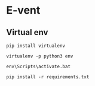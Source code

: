 # E-vent

## Virtual env
```
pip install virtualenv

virtualenv -p python3 env

env\Scripts\activate.bat

pip install -r requirements.txt
```
